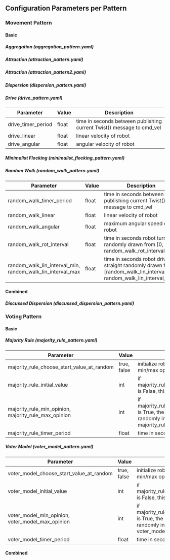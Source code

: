 ## Configuration Parameters per Pattern

### Movement Pattern 

#### Basic 

##### Aggregation (aggregation_pattern.yaml)

##### Attraction (attraction_pattern.yaml)

##### Attraction (attraction_pattern2.yaml)

##### Dispersion (dispersion_pattern.yaml)


##### Drive (drive_pattern.yaml)

| Parameter             | Value       | Description |
| -----------           | ----------- | ----------- |
| drive_timer_period    | float       | time in seconds between publishing current Twist() message to cmd_vel |
| drive_linear          | float       | linear velocity of robot  |
| drive_angular         | float       | angular velocity of robot |


##### Minimalist Flocking (minimalist_flocking_pattern.yaml)


##### Random Walk (random_walk_pattern.yaml)

| Parameter                                            | Value       | Description |
| -----------                                          | ----------- | ----------- |
| random_walk_timer_period                             | float       | time in seconds between publishing current Twist() message to cmd_vel |
| random_walk_linear                                   | float       | linear velocity of robot |
| random_walk_angular                                  | float       | maximum angular speed of robot |
| random_walk_rot_interval                             | float       | time in seconds robot turns randomly drawn from [0, random_walk_rot_interval] |
| random_walk_lin_interval_min, random_walk_lin_interval_max | float | time in seconds robot drives straight randomly drawn from [random_walk_lin_interval_min, random_walk_lin_interval_max]|



#### Combined 

##### Discussed Dispersion (discussed_dispersion_pattern.yaml)



### Voting Pattern 

#### Basic 

##### Majority Rule (majority_rule_pattern.yaml)

| Parameter                                            | Value       | Description |
| -----------                                          | ----------- | ----------- |
| majority_rule_choose_start_value_at_random           | true, false | initialize robot start value randomly within min/max opinion value |
| majority_rule_initial_value                          | int         | if majority_rule_choose_start_value_at_random is False, this value is set as initial opinion |
| majority_rule_min_opinion, majority_rule_max_opinion | int         | if majority_rule_choose_start_value_at_random is True, the initial value is initalized randomly in [majority_rule_min_opinion, majority_rule_max_opinion] |
| majority_rule_timer_period                           | float       | time in seconds between opinion updates |


##### Voter Model (voter_model_pattern.yaml)

| Parameter                                        | Value       | Description |
| -----------                                      | ----------- | ----------- |
| voter_model_choose_start_value_at_random         | true, false | initialize robot start value randomly within min/max opinion value |
| voter_model_initial_value                        | int         | if majority_rule_choose_start_value_at_random is False, this value is set as initial opinion |
| voter_model_min_opinion, voter_model_max_opinion | int         | if majority_rule_choose_start_value_at_random is True, the initial value is initalized randomly in [voter_model_min_opinion, voter_model_max_opinion] |
| voter_model_timer_period                         | float       | time in seconds between opinion updates |
    
    
    
#### Combined 



